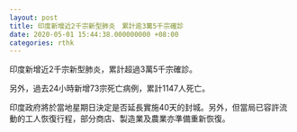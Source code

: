 ```yaml
---
layout: post
title: 印度新增近2千宗新型肺炎　累計逾3萬5千宗確診
date: 2020-05-01 15:44:38.000000000 +08:00
categories: rthk
---
```


印度新增近2千宗新型肺炎，累計超過3萬5千宗確診。

另外，過去24小時新增73宗死亡病例，累計1147人死亡。

印度政府將於當地星期日決定是否延長實施40天的封城。另外，但當局已容許流動的工人恢復行程，部分商店、製造業及農業亦準備重新恢復。
